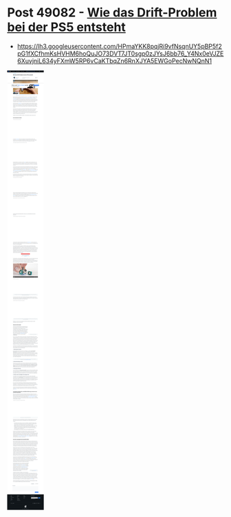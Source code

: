 # Post 49082 - [Wie das Drift-Problem bei der PS5 entsteht](https://www.ifixit.com/News/49082/ps5-joystick-drift)

- https://lh3.googleusercontent.com/HPmaYKK8pqjRi9vfNsqnUY5pBP5f2pG1fXCfhmKsHVHM6hoQuJO73DVT7JT0sgp0zJYsJ6bb76_Y4Nx0eVJZE6XuvjniL634yFXmW5RP6vCaKTbqZn6RnXJYA5EWGoPecNwNQnN1

![screencap](screenshots/4f2a16c5-79c2-42cb-a284-67215747fda8.png)
